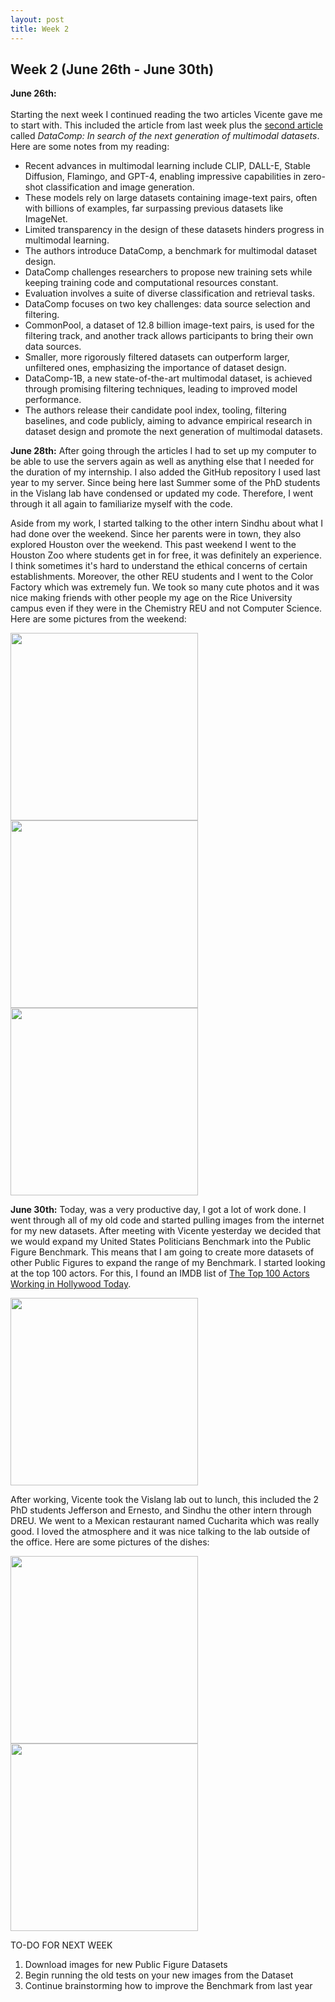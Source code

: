 ```yaml
---
layout: post
title: Week 2
---
```


## Week 2 (June 26th - June 30th)

**June 26th:** <br/>  
Starting the next week I continued reading the two articles Vicente gave me to start with. This included the article from last week plus the [second article](https://arxiv.org/abs/2304.14108) called *DataComp: In search of the next generation of multimodal datasets*. Here are some notes from my reading:

- Recent advances in multimodal learning include CLIP, DALL-E, Stable Diffusion, Flamingo, and GPT-4, enabling impressive capabilities in zero-shot classification and image generation.
- These models rely on large datasets containing image-text pairs, often with billions of examples, far surpassing previous datasets like ImageNet.
- Limited transparency in the design of these datasets hinders progress in multimodal learning.
- The authors introduce DataComp, a benchmark for multimodal dataset design.
- DataComp challenges researchers to propose new training sets while keeping training code and computational resources constant.
- Evaluation involves a suite of diverse classification and retrieval tasks.
- DataComp focuses on two key challenges: data source selection and filtering.
- CommonPool, a dataset of 12.8 billion image-text pairs, is used for the filtering track, and another track allows participants to bring their own data sources.
- Smaller, more rigorously filtered datasets can outperform larger, unfiltered ones, emphasizing the importance of dataset design.
- DataComp-1B, a new state-of-the-art multimodal dataset, is achieved through promising filtering techniques, leading to improved model performance.
- The authors release their candidate pool index, tooling, filtering baselines, and code publicly, aiming to advance empirical research in dataset design and promote the next generation of multimodal datasets.

**June 28th:** 
After going through the articles I had to set up my computer to be able to use the servers again as well as anything else that I needed for the duration of my internship. I also added the GitHub repository I used last year to my server. Since being here last Summer some of the PhD students in the Vislang lab have condensed or updated my code. Therefore, I went through it all again to familiarize myself with the code.

Aside from my work, I started talking to the other intern Sindhu about what I had done over the weekend. Since her parents were in town, they also explored Houston over the weekend. This past weekend I went to the Houston Zoo where students get in for free, it was definitely an experience. I think sometimes it's hard to understand the ethical concerns of certain establishments. Moreover, the other REU students and I went to the Color Factory which was extremely fun. We took so many cute photos and it was nice making friends with other people my age on the Rice University campus even if they were in the Chemistry REU and not Computer Science. Here are some pictures from the weekend:

<p float="left">
  <img src="https://github.com/veronicaflores/dreusummer2023/assets/52052151/6b0ae6ca-a8ca-4f3e-822f-0b1b1f099ce5" width="300" />
  <img src="https://github.com/veronicaflores/dreusummer2023/assets/52052151/4c22fbab-93ab-44f2-afa5-cfe96b4cded3" width="300" /> 
  <img src="https://github.com/veronicaflores/dreusummer2023/assets/52052151/170020d9-4506-43ae-b9a7-2c6bc11a4cc7" width="300" /> 
</p>

**June 30th:** 
Today, was a very productive day, I got a lot of work done. I went through all of my old code and started pulling images from the internet for my new datasets. After meeting with Vicente yesterday we decided that we would expand my United States Politicians Benchmark into the Public Figure Benchmark. This means that I am going to create more datasets of other Public Figures to expand the range of my Benchmark. I started looking at the top 100 actors. For this, I found an IMDB list of [The Top 100 Actors Working in Hollywood Today](https://www.imdb.com/list/ls023242359/). 

<p float="left">
  <img src="https://github.com/veronicaflores/dreusummer2023/assets/52052151/ee06f8e6-66a0-48b9-950d-064e524718af" width="300" />
</p>

After working, Vicente took the Vislang lab out to lunch, this included the 2 PhD students Jefferson and Ernesto, and Sindhu the other intern through DREU. We went to a Mexican restaurant named Cucharita which was really good. I loved the atmosphere and it was nice talking to the lab outside of the office. Here are some pictures of the dishes:

<p float="left">
  <img src="https://github.com/veronicaflores/dreusummer2023/assets/52052151/c32bed80-b344-4d90-8c8b-4a8d77d10ffd" width="300" />
  <img src="https://github.com/veronicaflores/dreusummer2023/assets/52052151/75b73823-dfa2-4f2d-981d-3845396ee64b" width="300" />
</p>

TO-DO FOR NEXT WEEK 
1. Download images for new Public Figure Datasets
2. Begin running the old tests on your new images from the Dataset
3. Continue brainstorming how to improve the Benchmark from last year
